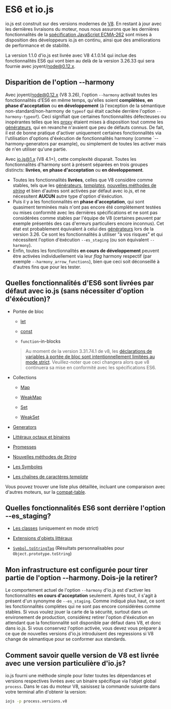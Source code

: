 # ES6 et io.js

io.js est construit sur des versions modernes de [V8](https://code.google.com/p/v8/). En restant à jour avec les dernières livraisons du moteur, nous nous assurons que les dernières fonctionnalités de la [spécification JavaScript ECMA-262](http://www.ecma-international.org/publications/standards/Ecma-262.htm) sont mises à disposition des développeurs io.js en continu, ainsi que des améliorations de performance et de stabilité.

La version 1.1.0 d'io.js est livrée avec V8 4.1.0.14 qui inclue des fonctionnalités ES6 qui vont bien au delà de la version 3.26.33 qui sera fournie avec joyent/node@0.12.x.

## Disparition de l'option --harmony

Avec joyent/node@0.12.x (V8 3.26), l'option `--harmony` activait toutes les fonctionnalités d'ES6 en même temps, qu'elles soient **complétées**, **en phase d'acceptation** ou **en développement** (à l'exception de la sémantique non-standard/non-harmony de `typeof` qui était cachée derrière l'option `--harmony-typeof`). Ceci signifiait que certaines fonctionnalités défecteuses ou inopérantes telles que les [proxy](https://developer.mozilla.org/en-US/docs/Web/JavaScript/Reference/Global_Objects/Proxy) étaient mises à disposition tout comme les [générateurs](https://developer.mozilla.org/en-US/docs/Web/JavaScript/Reference/Statements/function*), qui en revanche n'avaient que peu de défauts connus. De fait, il est de bonne pratique d'activer uniquement certaines fonctionnalités via l'utilisation d'options d'éxécution de fonctionnalités harmony (comme `--harmony-generators par example), ou simplement de toutes les activer mais de n'en utiliser qu'une partie. 

Avec io.js@1.x (V8 4.1+), cette complexité disparait. Toutes les fonctionnalités d'harmony sont à présent séparées en trois groupes distincts: **livrées**, **en phase d'acceptation** ou **en développement**.

*   Toutes les fonctionnalités **livrées**, celles que V8 considère comme stables, tels que les [générateurs](https://developer.mozilla.org/en-US/docs/Web/JavaScript/Reference/Statements/function*), [*templates*](https://developer.mozilla.org/en-US/docs/Web/JavaScript/Reference/template_strings), [nouvelles méthodes de *string*](https://developer.mozilla.org/en-US/docs/Web/JavaScript/New_in_JavaScript/ECMAScript_6_support_in_Mozilla#Additions_to_the_String_object) et bien d'autres sont activées par défaut avec io.js, et ne nécessitent **AUCUN** autre type d'option d'éxécution.
*   Puis il y a les fonctionnalités en **phase d'acceptation**, qui sont quasiment terminées mais n'ont pas encore été complètement testées ou mises conformité avec les dernières spécifications et ne sont pas considérées comme stables par l'équipe de V8 (certaines peuvent par exemple présentés des cas d'erreurs particuliers encore inconnus). Cet état est probablement équivalent à celui des [générateurs](https://developer.mozilla.org/en-US/docs/Web/JavaScript/Reference/Statements/function*) lors de la version 3.26. Ce sont les fonctionnalités à utiliser "à vos risques" et qui nécessitent l'option d'éxécution `--es_staging` (ou son équivalent `--harmony`).
*   Enfin, toutes les fonctionnalités **en cours de développement** peuvent être activées individuellement via leur *flag* harmony respectif (par exemple `--harmony_arrow_functions`), bien que ceci soit déconseillé à d'autres fins que pour les tester.

## Quelles fonctionnalités d'ES6 sont livrées par défaut avec io.js (sans nécessiter d'option d'éxécution)?

*   Portée de bloc

    *   [let](https://developer.mozilla.org/en-US/docs/Web/JavaScript/Reference/Statements/let)

    *   [const](https://developer.mozilla.org/en-US/docs/Web/JavaScript/Reference/Statements/const)

    *   `function`-in-blocks

    >Au moment de la version 3.31.74.1 de v8, les [déclarations de variables à portée de bloc sont intentionnellement limitées au mode strict](https://groups.google.com/forum/#!topic/v8-users/3UXNCkAU8Es). Veuillez-noter que ceci changera alors que v8 continuera sa mise en conformité avec les spécifications ES6.
    
*   Collections

    *   [Map](https://developer.mozilla.org/en-US/docs/Web/JavaScript/Reference/Global_Objects/Map)

    *   [WeakMap](https://developer.mozilla.org/en-US/docs/Web/JavaScript/Reference/Global_Objects/WeakMap)

    *   [Set](https://developer.mozilla.org/en-US/docs/Web/JavaScript/Reference/Global_Objects/Set)

    *   [WeakSet](https://developer.mozilla.org/en-US/docs/Web/JavaScript/Reference/Global_Objects/WeakSet)

*   [Generators](https://developer.mozilla.org/en-US/docs/Web/JavaScript/Reference/Statements/function*)

*   [Littéraux octaux et binaires](https://developer.mozilla.org/en-US/docs/Web/JavaScript/Reference/Lexical_grammar#Numeric_literals)

*   [Promesses](https://developer.mozilla.org/en-US/docs/Web/JavaScript/Reference/Global_Objects/Promise)

*   [Nouvelles méthodes de *String*](https://developer.mozilla.org/en-US/docs/Web/JavaScript/New_in_JavaScript/ECMAScript_6_support_in_Mozilla#Additions_to_the_String_object)

*   [Les Symboles](https://developer.mozilla.org/en-US/docs/Web/JavaScript/Reference/Global_Objects/Symbol)

*   [Les chaînes de caractères *template*](https://developer.mozilla.org/en-US/docs/Web/JavaScript/Reference/template_strings)

Vous pouvez trouver une liste plus détaillée, incluant une comparaison avec d'autres moteurs, sur la [compat-table](https://kangax.github.io/compat-table/es6/).

## Quelles fonctionnalités ES6 sont derrière l'option --es_staging?

*   [Les classes](https://github.com/lukehoban/es6features#classes) (uniquement en mode strict)
*   [Extensions d'objets littéraux](https://github.com/lukehoban/es6features#enhanced-object-literals)

*   [`Symbol.toStringTag`](https://developer.mozilla.org/en-US/docs/Web/JavaScript/Reference/Global_Objects/Symbol) (Résultats personnalisables pour `Object.prototype.toString`)

## Mon infrastructure est configurée pour tirer partie de l'option --harmony. Dois-je la retirer?

Le comportement actuel de l'option `--harmony` d'io.js est d'activer les fonctionnalités **en cours d'acceptation** seulement. Après tout, il s'agit à présent d'un synonyme de `--es_staging`. Comme indiqué plus haut, ce sont les fonctionnalités complètes qui ne sont pas encore considérées comme stables. Si vous voulez jouer la carte de la sécurité, surtout dans un environement de production, considérez retirer l'option d'éxécution en attendant que la fonctionnalité soit disponible par défaut dans V8, et donc dans io.js. Si vous conservez l'option activée, vous devez vous préparer à ce que de nouvelles versions d'io.js introduisent des regressions si V8 change de sémantique pour se conformer aux standards.

## Comment savoir quelle version de V8 est livrée avec une version particulière d'io.js?

io.js fourni une méthode simple pour lister toutes les dépendances et versions respectives livrées avec un binaire spécifique via l'objet global `process`. Dans le cas du moteur V8, saisissez la commande suivante dans votre terminal afin d'obtenir la version:

```sh
iojs -p process.versions.v8
```
